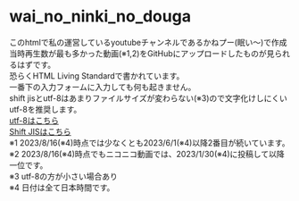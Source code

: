 # wai_no_ninki_no_douga
このhtmlで私の運営しているyoutubeチャンネルであるかねプー(眠い〜)で作成当時再生数が最も多かった動画(※1,2)をGitHubにアップロードしたものが見られるはずです。<br>
恐らくHTML Living Standardで書かれています。<br>
一番下の入力フォームに入力しても何も起きません。<br>
shift jisとutf-8はあまりファイルサイズが変わらない(※3)ので文字化けしにくいutf-8を推奨します。<br>
<a href="index_utf-8.html">utf-8はこちら</a><br>
<a href="index_Shift_JIS.html">Shift JISはこちら</a><br>
※1 2023/8/16(※4)時点では少なくとも2023/6/1(※4)以降2番目が続いています。<br>
※2 2023/8/16(※4)時点でもニコニコ動画では、2023/1/30(※4)に投稿して以降一位です。<br>
※3 utf-8の方が小さい場合あり<br>
※4 日付は全て日本時間です。
